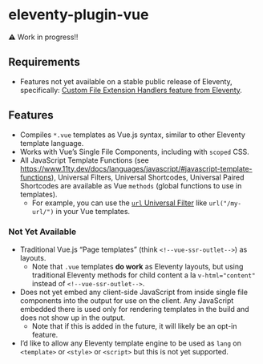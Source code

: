 # eleventy-plugin-vue

⚠️ Work in progress!!

## Requirements

* Features not yet available on a stable public release of Eleventy, specifically: [Custom File Extension Handlers feature from Eleventy](https://github.com/11ty/eleventy/issues/117).

## Features

* Compiles `*.vue` templates as Vue.js syntax, similar to other Eleventy template language.
* Works with Vue’s Single File Components, including with `scoped` CSS.
* All JavaScript Template Functions (see https://www.11ty.dev/docs/languages/javascript/#javascript-template-functions), Universal Filters, Universal Shortcodes, Universal Paired Shortcodes are available as Vue `methods` (global functions to use in templates). 
	* For example, you can  use the [`url` Universal Filter](https://www.11ty.dev/docs/filters/url/) like `url("/my-url/")` in your Vue templates.

### Not Yet Available

* Traditional Vue.js “Page templates” (think `<!--vue-ssr-outlet-->`) as layouts.
	* Note that `.vue` templates **do work** as Eleventy layouts, but using traditional Eleventy methods for child content a la `v-html="content"` instead of `<!--vue-ssr-outlet-->`.
* Does not yet embed any client-side JavaScript from inside single file components into the output for use on the client. Any JavaScript embedded there is used only for rendering templates in the build and does not show up in the output.
	* Note that if this is added in the future, it will likely be an opt-in feature.
* I’d like to allow any Eleventy template engine to be used as `lang` on `<template>` or `<style>` or `<script>` but this is not yet supported.